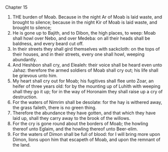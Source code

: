 

Chapter 15

1. THE burden of Moab.  Because in the night Ar of Moab is laid waste, and brought to silence; because in the night Kir of Moab is laid waste, and brought to silence;
2. He is gone up to Bajith, and to Dibon, the high places, to weep: Moab shall howl over Nebo, and over Medeba: on all their heads shall be baldness, and every beard cut off.
3. In their streets they shall gird themselves with sackcloth: on the tops of their houses, and in their streets, every one shall howl, weeping abundantly.
4. And Heshbon shall cry, and Elealeh: their voice shall be heard even unto Jahaz: therefore the armed soldiers of Moab shall cry out; his life shall be grievous unto him.
5. My heart shall cry out for Moab; his fugitives shall flee unto Zoar, an heifer of three years old: for by the mounting up of Luhith with weeping shall they go it up; for in the way of Horonaim they shall raise up a cry of destruction.
6. For the waters of Nimrim shall be desolate: for the hay is withered away, the grass faileth, there is no green thing.
7. Therefore the abundance they have gotten, and that which they have laid up, shall they carry away to the brook of the willows.
8. For the cry is gone round about the borders of Moab; the howling thereof unto Eglaim, and the howling thereof unto Beer-elim.
9. For the waters of Dimon shall be full of blood: for I will bring more upon Dimon, lions upon him that escapeth of Moab, and upon the remnant of the land.
